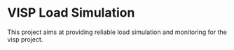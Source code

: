 # VISP Load Simulation #
This project aims at providing reliable load simulation and monitoring for the visp project.

